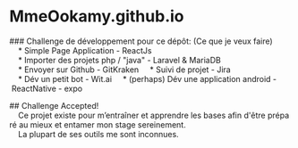 # MmeOokamy.github.io


### Challenge de développement pour ce dépôt: (Ce que je veux faire)
    * Simple Page Application - ReactJs
    * Importer des projets php / "java" - Laravel & MariaDB
    * Envoyer sur Github - GitKraken
    * Suivi de projet - Jira
    * Dév un petit bot - Wit.ai
    * (perhaps) Dév une application android - ReactNative - expo 


## Challenge Accepted!
    Ce projet existe pour m’entraîner et apprendre les bases afin d'être préparé au mieux et entamer mon stage sereinement.
    La plupart de ses outils me sont inconnues. 
